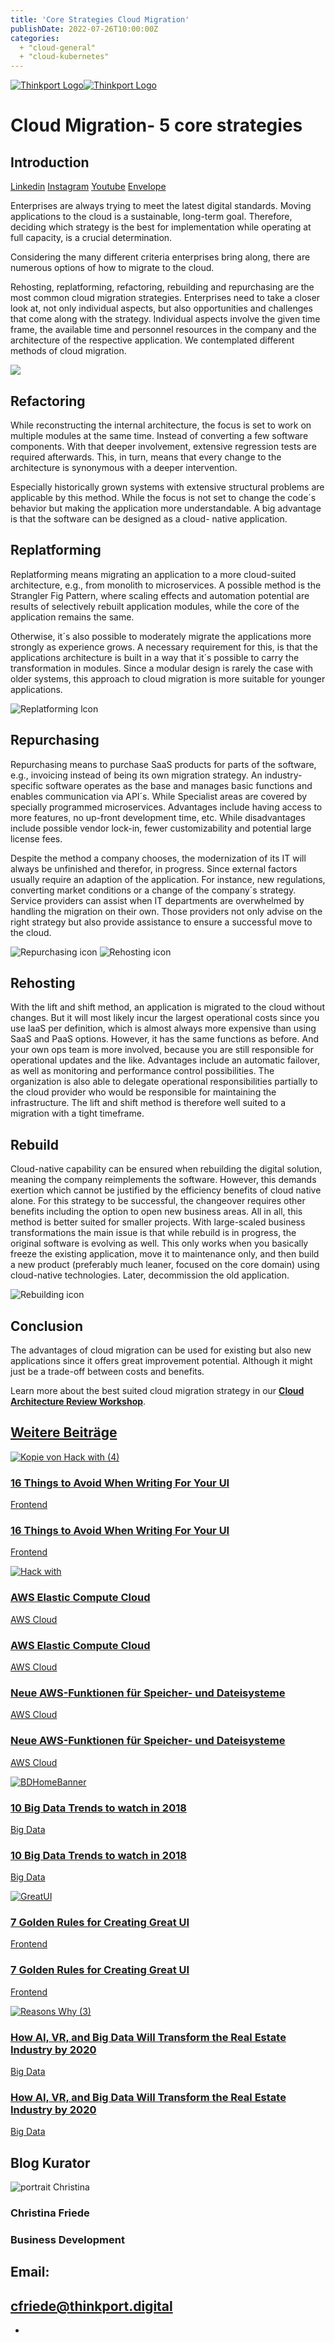```yaml
---
title: 'Core Strategies Cloud Migration'
publishDate: 2022-07-26T10:00:00Z
categories: 
  + "cloud-general"
  + "cloud-kubernetes"
---
```


[![Thinkport Logo](images/Logo_horizontral_new-ovavzp5ztqmosy1yz1jrwr9fv5swhtoc0bky3tkc3g.png 'Logo Bright Colours')](https://thinkport.digital)[![Thinkport Logo](images/Logo_horizontral_new-ovavzp5ztqmosy1yz1jrwr9fv5swhtoc0bky3tkc3g.png 'Logo Bright Colours')](https://thinkport.digital)

# Cloud Migration- 5 core strategies

## Introduction

[Linkedin](https://www.linkedin.com/company/11759873) [Instagram](https://www.instagram.com/thinkport/) [Youtube](https://www.youtube.com/channel/UCnke3WYRT6bxuMK2t4jw2qQ) [Envelope](mailto:tdrechsel@thinkport.digital)[](#linksection)

Enterprises are always trying to meet the latest digital standards. Moving applications to the cloud is a sustainable, long-term goal. Therefore, deciding which strategy is the best for implementation while operating at full capacity, is a crucial determination.

Considering the many different criteria enterprises bring along, there are numerous options of how to migrate to the cloud.

Rehosting, replatforming, refactoring, rebuilding and repurchasing are the most common cloud migration strategies. Enterprises need to take a closer look at, not only individual aspects, but also opportunities and challenges that come along with the strategy. Individual aspects involve the given time frame, the available time and personnel resources in the company and the architecture of the respective application. We contemplated different methods of cloud migration.

![](images/Refactoring-300x300.png)

## Refactoring

While reconstructing the internal architecture, the focus is set to work on multiple modules at the same time. Instead of converting a few software components. With that deeper involvement, extensive regression tests are required afterwards. This, in turn, means that every change to the architecture is synonymous with a deeper intervention.

Especially historically grown systems with extensive structural problems are applicable by this method. While the focus is not set to change the code´s behavior but making the application more understandable. A big advantage is that the software can be designed as a cloud- native application.

## Replatforming

Replatforming means migrating an application to a more cloud-suited architecture, e.g., from monolith to microservices. A possible method is the Strangler Fig Pattern, where scaling effects and automation potential are results of selectively rebuilt application modules, while the core of the application remains the same.

Otherwise, it´s also possible to moderately migrate the applications more strongly as experience grows. A necessary requirement for this, is that the applications architecture is built in a way that it´s possible to carry the transformation in modules. Since a modular design is rarely the case with older systems, this approach to cloud migration is more suitable for younger applications.

![Replatforming lcon](images/Replatforming-300x300.png)

## Repurchasing

Repurchasing means to purchase SaaS products for parts of the software, e.g., invoicing instead of being its own migration strategy. An industry-specific software operates as the base and manages basic functions and enables communication via API´s. While Specialist areas are covered by specially programmed microservices. Advantages include having access to more features, no up-front development time, etc. While disadvantages include possible vendor lock-in, fewer customizability and potential large license fees.

Despite the method a company chooses, the modernization of its IT will always be unfinished and therefor, in progress. Since external factors usually require an adaption of the application. For instance, new regulations, converting market conditions or a change of the company´s strategy. Service providers can assist when IT departments are overwhelmed by handling the migration on their own. Those providers not only advise on the right strategy but also provide assistance to ensure a successful move to the cloud.

![Repurchasing icon](images/Repurchasing-300x300.png) ![Rehosting icon](images/Rehosting-300x300.png)

## Rehosting

With the lift and shift method, an application is migrated to the cloud without changes. But it will most likely incur the largest operational costs since you use IaaS per definition, which is almost always more expensive than using SaaS and PaaS options. However, it has the same functions as before. And your own ops team is more involved, because you are still responsible for operational updates and the like. Advantages include an automatic failover, as well as monitoring and performance control possibilities. The organization is also able to delegate operational responsibilities partially to the cloud provider who would be responsible for maintaining the infrastructure. The lift and shift method is therefore well suited to a migration with a tight timeframe.

## Rebuild

Cloud-native capability can be ensured when rebuilding the digital solution, meaning the company reimplements the software. However, this demands exertion which cannot be justified by the efficiency benefits of cloud native alone. For this strategy to be successful, the changeover requires other benefits including the option to open new business areas. All in all, this method is better suited for smaller projects. With large-scaled business transformations the main issue is that while rebuild is in progress, the original software is evolving as well. This only works when you basically freeze the existing application, move it to maintenance only, and then build a new product (preferably much leaner, focused on the core domain) using cloud-native technologies. Later, decommission the old application.

![Rebuilding icon](images/Rebuilding-300x300.png)

## Conclusion

The advantages of cloud migration can be used for existing but also new applications since it offers great improvement potential. Although it might just be a trade-off between costs and benefits.

Learn more about the best suited cloud migration strategy in our **[Cloud Architecture Review Workshop](https://thinkport.digital/cloud-architecture-review/)**.

## [Weitere Beiträge](https://thinkport.digital/blog)

[![Kopie von Hack with (4)](images/Kopie-von-Hack-with-4.png 'Kopie von Hack with (4)')](https://thinkport.digital/16-things-to-avoid-when-writing-for-your-ui/)

### [16 Things to Avoid When Writing For Your UI](https://thinkport.digital/16-things-to-avoid-when-writing-for-your-ui/ '16 Things to Avoid When Writing For Your UI')

[Frontend](https://thinkport.digital/category/frontend/)

### [16 Things to Avoid When Writing For Your UI](https://thinkport.digital/16-things-to-avoid-when-writing-for-your-ui/ '16 Things to Avoid When Writing For Your UI')

[Frontend](https://thinkport.digital/category/frontend/)

[![Hack with](images/Hack-with.png 'Hack with')](https://thinkport.digital/aws-ec2/)

### [AWS Elastic Compute Cloud](https://thinkport.digital/aws-ec2/ 'AWS Elastic Compute Cloud')

[AWS Cloud](https://thinkport.digital/category/aws-cloud/)

### [AWS Elastic Compute Cloud](https://thinkport.digital/aws-ec2/ 'AWS Elastic Compute Cloud')

[AWS Cloud](https://thinkport.digital/category/aws-cloud/)

### [Neue AWS-Funktionen für Speicher- und Dateisysteme](https://thinkport.digital/neue-aws-funktionen-fur-speicher-und-dateisysteme/ 'Neue AWS-Funktionen für Speicher- und Dateisysteme')

[AWS Cloud](https://thinkport.digital/category/aws-cloud/)

### [Neue AWS-Funktionen für Speicher- und Dateisysteme](https://thinkport.digital/neue-aws-funktionen-fur-speicher-und-dateisysteme/ 'Neue AWS-Funktionen für Speicher- und Dateisysteme')

[AWS Cloud](https://thinkport.digital/category/aws-cloud/)

[![BDHomeBanner](images/BDHomeBanner-e1535112378878.png 'BDHomeBanner')](https://thinkport.digital/10-big-data-trends-to-watch-in-2018/)

### [10 Big Data Trends to watch in 2018](https://thinkport.digital/10-big-data-trends-to-watch-in-2018/ '10 Big Data Trends to watch in 2018')

[Big Data](https://thinkport.digital/category/big-data/)

### [10 Big Data Trends to watch in 2018](https://thinkport.digital/10-big-data-trends-to-watch-in-2018/ '10 Big Data Trends to watch in 2018')

[Big Data](https://thinkport.digital/category/big-data/)

[![GreatUI](images/Kopie-von-Hack-with.png 'GreatUI')](https://thinkport.digital/7-golden-rules-for-creating-great-ui/)

### [7 Golden Rules for Creating Great UI](https://thinkport.digital/7-golden-rules-for-creating-great-ui/ '7 Golden Rules for Creating Great UI')

[Frontend](https://thinkport.digital/category/frontend/)

### [7 Golden Rules for Creating Great UI](https://thinkport.digital/7-golden-rules-for-creating-great-ui/ '7 Golden Rules for Creating Great UI')

[Frontend](https://thinkport.digital/category/frontend/)

[![Reasons Why (3)](images/Reasons-Why-3.png 'Reasons Why (3)')](https://thinkport.digital/how-ai-vr-and-big-data-will-transform-the-real-estate-industry-by-2020/)

### [How AI, VR, and Big Data Will Transform the Real Estate Industry by 2020](https://thinkport.digital/how-ai-vr-and-big-data-will-transform-the-real-estate-industry-by-2020/ 'How AI, VR, and Big Data Will Transform the Real Estate Industry by 2020')

[Big Data](https://thinkport.digital/category/big-data/)

### [How AI, VR, and Big Data Will Transform the Real Estate Industry by 2020](https://thinkport.digital/how-ai-vr-and-big-data-will-transform-the-real-estate-industry-by-2020/ 'How AI, VR, and Big Data Will Transform the Real Estate Industry by 2020')

[Big Data](https://thinkport.digital/category/big-data/)

## Blog Kurator

![portrait Christina](images/Christina.png)

### Christina Friede

### Business Development

## Email:

## [cfriede@thinkport.digital](mailto:cfriede@thinkport.digital)

*  [](https://www.linkedin.com/in/christina-friede-2a6426168/)

